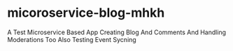 # micoroservice-blog-mhkh

A Test Microservice Based App 
Creating Blog And Comments And Handling Moderations Too
Also Testing Event Sycning
